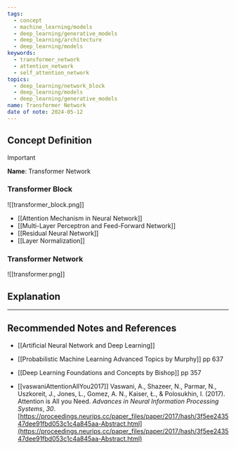 ```yaml
---
tags:
  - concept
  - machine_learning/models
  - deep_learning/generative_models
  - deep_learning/architecture
  - deep_learning/models
keywords:
  - transformer_network
  - attention_network
  - self_attention_network
topics:
  - deep_learning/network_block
  - deep_learning/models
  - deep_learning/generative_models
name: Transformer Network
date of note: 2024-05-12
---
```


## Concept Definition

>[!important]
>**Name**: Transformer Network

### Transformer Block




![[transformer_block.png]]

- [[Attention Mechanism in Neural Network]]
- [[Multi-Layer Perceptron and Feed-Forward Network]]
- [[Residual Neural Network]]
- [[Layer Normalization]]

### Transformer Network


![[transformer.png]]






## Explanation





-----------
##  Recommended Notes and References



- [[Artificial Neural Network and Deep Learning]]

- [[Probabilistic Machine Learning Advanced Topics by Murphy]] pp 637
- [[Deep Learning Foundations and Concepts by Bishop]] pp 357
- [[vaswaniAttentionAllYou2017]] Vaswani, A., Shazeer, N., Parmar, N., Uszkoreit, J., Jones, L., Gomez, A. N., Kaiser, Ł., & Polosukhin, I. (2017). Attention is All you Need. _Advances in Neural Information Processing Systems_, _30_. [https://proceedings.neurips.cc/paper_files/paper/2017/hash/3f5ee243547dee91fbd053c1c4a845aa-Abstract.html](https://proceedings.neurips.cc/paper_files/paper/2017/hash/3f5ee243547dee91fbd053c1c4a845aa-Abstract.html)